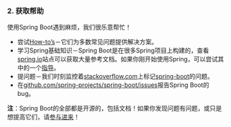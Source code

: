 ### 2. 获取帮助

使用Spring Boot遇到麻烦，我们很乐意帮忙！

- 尝试[How-to’s](http://docs.spring.io/spring-boot/docs/current-SNAPSHOT/reference/htmlsingle/#howto)－它们为多数常见问题提供解决方案。
- 学习Spring基础知识－Spring Boot是在很多Spring项目上构建的，查看[spring.io](http://spring.io/)站点可以获取大量参考文档。如果你刚开始使用Spring，可以尝试其中的一个[指导](http://spring.io/guides)。
- 提问题－我们时刻监控着[stackoverflow.com](http://stackoverflow.com/)上标记[spring-boot](http://stackoverflow.com/tags/spring-boot)的问题。
- 在[github.com/spring-projects/spring-boot/issues](https://github.com/spring-projects/spring-boot/issues)报告Spring Boot的bug。

**注**：Spring Boot的全部都是开源的，包括文档！如果你发现问题有问题，或只是想提高它们，请[参与进来](http://github.com/spring-projects/spring-boot/tree/master)！
